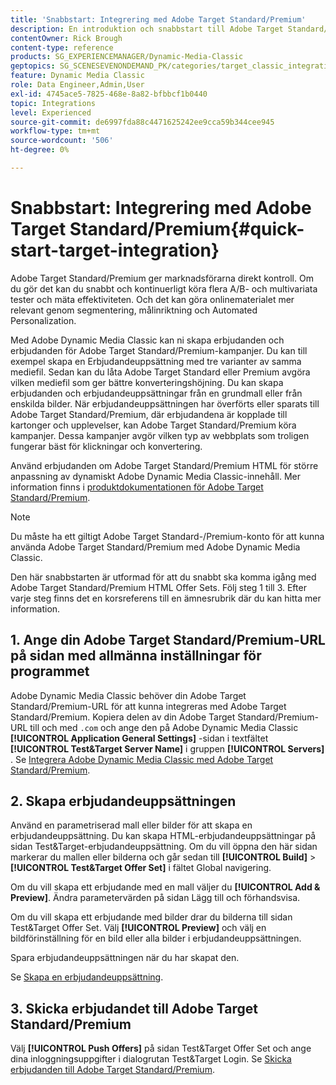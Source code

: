 ```yaml
---
title: 'Snabbstart: Integrering med Adobe Target Standard/Premium'
description: En introduktion och snabbstart till Adobe Target Standard/Premium som hjälper dig att komma igång snabbt med integreringsteknikerna Adobe Target Standard/Premium i Adobe Dynamic Media Classic.
contentOwner: Rick Brough
content-type: reference
products: SG_EXPERIENCEMANAGER/Dynamic-Media-Classic
geptopics: SG_SCENESEVENONDEMAND_PK/categories/target_classic_integration
feature: Dynamic Media Classic
role: Data Engineer,Admin,User
exl-id: 4745ace5-7825-468e-8a82-bfbbcf1b0440
topic: Integrations
level: Experienced
source-git-commit: de6997fda88c4471625242ee9cca59b344cee945
workflow-type: tm+mt
source-wordcount: '506'
ht-degree: 0%

---
```


# Snabbstart: Integrering med Adobe Target Standard/Premium{#quick-start-target-integration}

Adobe Target Standard/Premium ger marknadsförarna direkt kontroll. Om du gör det kan du snabbt och kontinuerligt köra flera A/B- och multivariata tester och mäta effektiviteten. Och det kan göra onlinematerialet mer relevant genom segmentering, målinriktning och Automated Personalization.

Med Adobe Dynamic Media Classic kan ni skapa erbjudanden och erbjudanden för Adobe Target Standard/Premium-kampanjer. Du kan till exempel skapa en Erbjudandeuppsättning med tre varianter av samma mediefil. Sedan kan du låta Adobe Target Standard eller Premium avgöra vilken mediefil som ger bättre konverteringshöjning. Du kan skapa erbjudanden och erbjudandeuppsättningar från en grundmall eller från enskilda bilder. När erbjudandeuppsättningen har överförts eller sparats till Adobe Target Standard/Premium, där erbjudandena är kopplade till kartonger och upplevelser, kan Adobe Target Standard/Premium köra kampanjer. Dessa kampanjer avgör vilken typ av webbplats som troligen fungerar bäst för klickningar och konvertering.

Använd erbjudanden om Adobe Target Standard/Premium HTML för större anpassning av dynamiskt Adobe Dynamic Media Classic-innehåll. Mer information finns i [produktdokumentationen för Adobe Target Standard/Premium](https://experienceleague.adobe.com/en/docs/target).

>[!NOTE]
>
>Du måste ha ett giltigt Adobe Target Standard-/Premium-konto för att kunna använda Adobe Target Standard/Premium med Adobe Dynamic Media Classic.

Den här snabbstarten är utformad för att du snabbt ska komma igång med Adobe Target Standard/Premium HTML Offer Sets. Följ steg 1 till 3. Efter varje steg finns det en korsreferens till en ämnesrubrik där du kan hitta mer information.

## 1. Ange din Adobe Target Standard/Premium-URL på sidan med allmänna inställningar för programmet

Adobe Dynamic Media Classic behöver din Adobe Target Standard/Premium-URL för att kunna integreras med Adobe Target Standard/Premium. Kopiera delen av din Adobe Target Standard/Premium-URL till och med `.com` och ange den på Adobe Dynamic Media Classic **[!UICONTROL Application General Settings]** -sidan i textfältet **[!UICONTROL Test&Target Server Name]** i gruppen **[!UICONTROL Servers]** . Se [Integrera Adobe Dynamic Media Classic med Adobe Target Standard/Premium](integrating-dmc-with-target.md#integrating-dmc-with-target).

## 2. Skapa erbjudandeuppsättningen

Använd en parametriserad mall eller bilder för att skapa en erbjudandeuppsättning. Du kan skapa HTML-erbjudandeuppsättningar på sidan Test&amp;Target-erbjudandeuppsättning. Om du vill öppna den här sidan markerar du mallen eller bilderna och går sedan till **[!UICONTROL Build]** > **[!UICONTROL Test&Target Offer Set]** i fältet Global navigering.

Om du vill skapa ett erbjudande med en mall väljer du **[!UICONTROL Add & Preview]**. Ändra parametervärden på sidan Lägg till och förhandsvisa.

Om du vill skapa ett erbjudande med bilder drar du bilderna till sidan Test&amp;Target Offer Set. Välj **[!UICONTROL Preview]** och välj en bildförinställning för en bild eller alla bilder i erbjudandeuppsättningen.

Spara erbjudandeuppsättningen när du har skapat den.

Se [Skapa en erbjudandeuppsättning](creating-offer-set.md#creating_an_offer_set).

## 3. Skicka erbjudandet till Adobe Target Standard/Premium

Välj **[!UICONTROL Push Offers]** på sidan Test&amp;Target Offer Set och ange dina inloggningsuppgifter i dialogrutan Test&amp;Target Login. Se [Skicka erbjudanden till Adobe Target Standard/Premium](pushing-offer-sets-target.md#pushing_offer_sets_to_target).
